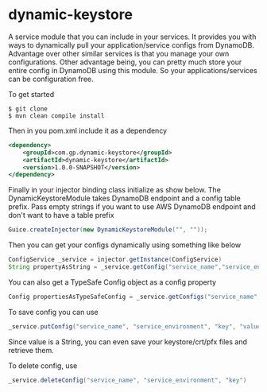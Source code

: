 dynamic-keystore
====================

A service module that you can include in your services. It provides you with ways to dynamically pull your application/service configs from DynamoDB. Advantage over other similar services is that you manage your own configurations. Other advantage being, you can pretty much store your entire config in DynamoDB using this module. So your applications/services can be configuration free.

To get started

```
$ git clone
$ mvn clean compile install
```

Then in you pom.xml include it as a dependency

```xml
<dependency>
	<groupId>com.gp.dynamic-keystore</groupId>
    <artifactId>dynamic-keystore</artifactId>
    <version>1.0.0-SNAPSHOT</version>
</dependency>
```

Finally in your injector binding class initialize as show below. The DynamicKeystoreModule takes DynamoDB endpoint and a config table prefix. Pass empty strings if you want to use AWS DynamoDB endpoint and don't want to have a table prefix

```java
Guice.createInjector(new DynamicKeystoreModule("", ""));
```

Then you can get your configs dynamically using something like below

```java
ConfigService _service = injector.getInstance(ConfigService)
String propertyAsString = _service.getConfig("service_name","service_environment", "key").get()
```

You can also get a TypeSafe Config object as a config property

```java
Config propertiesAsTypeSafeConfig = _service.getConfigs("service_name", "service_environment").get()
```

To save config you can use

```java
_service.putConfig("service_name", "service_environment", "key", "value")
```

Since value is a String, you can even save your keystore/crt/pfx files and retrieve them.

To delete config, use

```java
_service.deleteConfig("service_name", "service_environment", "key")
```
